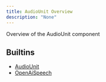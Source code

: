 ```yaml
---
title: AudioUnit Overview
description: "None"
---
```

Overview of the AudioUnit component
## Builtins
* [AudioUnit](/docs/components/audiounit/audiounit/)
* [OpenAiSpeech](/docs/components/audiounit/openaispeech/)